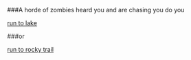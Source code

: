 ###A horde of zombies heard you and are chasing you do you

[run to lake](lake.md)

###or

[run to rocky trail](rocky-trail.md)